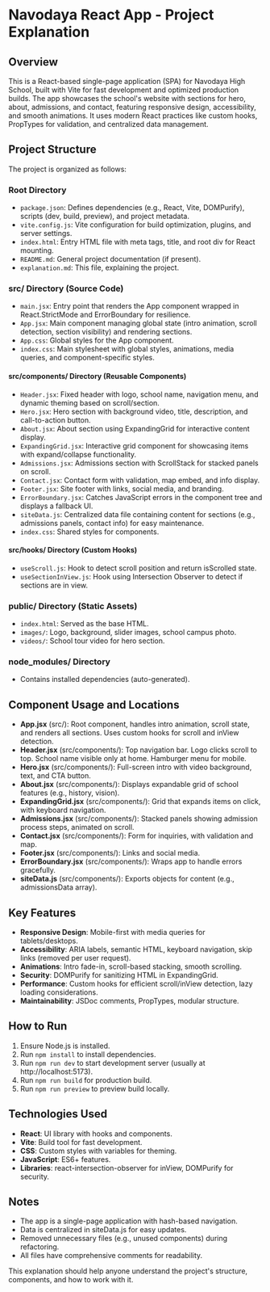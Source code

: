 # Navodaya React App - Project Explanation

## Overview
This is a React-based single-page application (SPA) for Navodaya High School, built with Vite for fast development and optimized production builds. The app showcases the school's website with sections for hero, about, admissions, and contact, featuring responsive design, accessibility, and smooth animations. It uses modern React practices like custom hooks, PropTypes for validation, and centralized data management.

## Project Structure
The project is organized as follows:

### Root Directory
- `package.json`: Defines dependencies (e.g., React, Vite, DOMPurify), scripts (dev, build, preview), and project metadata.
- `vite.config.js`: Vite configuration for build optimization, plugins, and server settings.
- `index.html`: Entry HTML file with meta tags, title, and root div for React mounting.
- `README.md`: General project documentation (if present).
- `explanation.md`: This file, explaining the project.

### src/ Directory (Source Code)
- `main.jsx`: Entry point that renders the App component wrapped in React.StrictMode and ErrorBoundary for resilience.
- `App.jsx`: Main component managing global state (intro animation, scroll detection, section visibility) and rendering sections.
- `App.css`: Global styles for the App component.
- `index.css`: Main stylesheet with global styles, animations, media queries, and component-specific styles.

#### src/components/ Directory (Reusable Components)
- `Header.jsx`: Fixed header with logo, school name, navigation menu, and dynamic theming based on scroll/section.
- `Hero.jsx`: Hero section with background video, title, description, and call-to-action button.
- `About.jsx`: About section using ExpandingGrid for interactive content display.
- `ExpandingGrid.jsx`: Interactive grid component for showcasing items with expand/collapse functionality.
- `Admissions.jsx`: Admissions section with ScrollStack for stacked panels on scroll.
- `Contact.jsx`: Contact form with validation, map embed, and info display.
- `Footer.jsx`: Site footer with links, social media, and branding.
- `ErrorBoundary.jsx`: Catches JavaScript errors in the component tree and displays a fallback UI.
- `siteData.js`: Centralized data file containing content for sections (e.g., admissions panels, contact info) for easy maintenance.
- `index.css`: Shared styles for components.

#### src/hooks/ Directory (Custom Hooks)
- `useScroll.js`: Hook to detect scroll position and return isScrolled state.
- `useSectionInView.js`: Hook using Intersection Observer to detect if sections are in view.

### public/ Directory (Static Assets)
- `index.html`: Served as the base HTML.
- `images/`: Logo, background, slider images, school campus photo.
- `videos/`: School tour video for hero section.

### node_modules/ Directory
- Contains installed dependencies (auto-generated).

## Component Usage and Locations
- **App.jsx** (src/): Root component, handles intro animation, scroll state, and renders all sections. Uses custom hooks for scroll and inView detection.
- **Header.jsx** (src/components/): Top navigation bar. Logo clicks scroll to top. School name visible only at home. Hamburger menu for mobile.
- **Hero.jsx** (src/components/): Full-screen intro with video background, text, and CTA button.
- **About.jsx** (src/components/): Displays expandable grid of school features (e.g., history, vision).
- **ExpandingGrid.jsx** (src/components/): Grid that expands items on click, with keyboard navigation.
- **Admissions.jsx** (src/components/): Stacked panels showing admission process steps, animated on scroll.
- **Contact.jsx** (src/components/): Form for inquiries, with validation and map.
- **Footer.jsx** (src/components/): Links and social media.
- **ErrorBoundary.jsx** (src/components/): Wraps app to handle errors gracefully.
- **siteData.js** (src/components/): Exports objects for content (e.g., admissionsData array).

## Key Features
- **Responsive Design**: Mobile-first with media queries for tablets/desktops.
- **Accessibility**: ARIA labels, semantic HTML, keyboard navigation, skip links (removed per user request).
- **Animations**: Intro fade-in, scroll-based stacking, smooth scrolling.
- **Security**: DOMPurify for sanitizing HTML in ExpandingGrid.
- **Performance**: Custom hooks for efficient scroll/inView detection, lazy loading considerations.
- **Maintainability**: JSDoc comments, PropTypes, modular structure.

## How to Run
1. Ensure Node.js is installed.
2. Run `npm install` to install dependencies.
3. Run `npm run dev` to start development server (usually at http://localhost:5173).
4. Run `npm run build` for production build.
5. Run `npm run preview` to preview build locally.

## Technologies Used
- **React**: UI library with hooks and components.
- **Vite**: Build tool for fast development.
- **CSS**: Custom styles with variables for theming.
- **JavaScript**: ES6+ features.
- **Libraries**: react-intersection-observer for inView, DOMPurify for security.

## Notes
- The app is a single-page application with hash-based navigation.
- Data is centralized in siteData.js for easy updates.
- Removed unnecessary files (e.g., unused components) during refactoring.
- All files have comprehensive comments for readability.

This explanation should help anyone understand the project's structure, components, and how to work with it.
